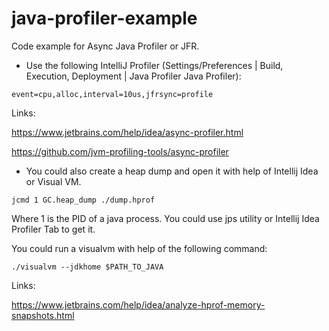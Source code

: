 # java-profiler-example

Code example for Async Java Profiler or JFR.

* Use the following IntelliJ Profiler (Settings/Preferences | Build, Execution, Deployment | Java Profiler Java Profiler):
```
event=cpu,alloc,interval=10us,jfrsync=profile
```

Links:

https://www.jetbrains.com/help/idea/async-profiler.html

https://github.com/jvm-profiling-tools/async-profiler

* You could also create a heap dump and open it with help of Intellij Idea or Visual VM.

```
jcmd 1 GC.heap_dump ./dump.hprof
```

Where 1 is the PID of a java process. You could use jps utility or Intellij Idea Profiler Tab to get it. 

You could run a visualvm with help of the following command:

```
./visualvm --jdkhome $PATH_TO_JAVA
```

Links:

https://www.jetbrains.com/help/idea/analyze-hprof-memory-snapshots.html

